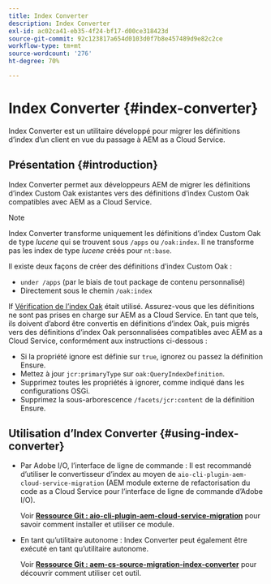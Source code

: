 ```yaml
---
title: Index Converter
description: Index Converter
exl-id: ac02ca41-eb35-4f24-bf17-d00ce318423d
source-git-commit: 92c123817a654d0103d0f7b8e457489d9e82c2ce
workflow-type: tm+mt
source-wordcount: '276'
ht-degree: 70%

---
```


# Index Converter {#index-converter}

Index Converter est un utilitaire développé pour migrer les définitions d’index d’un client en vue du passage à AEM as a Cloud Service.

## Présentation {#introduction}

Index Converter permet aux développeurs AEM de migrer les définitions d’index Custom Oak existantes vers des définitions d’index Custom Oak compatibles avec AEM as a Cloud Service.

>[!NOTE]
>Index Converter transforme uniquement les définitions d’index Custom Oak de type *lucene* qui se trouvent sous `/apps` ou `/oak:index`. Il ne transforme pas les index de type *lucene* créés pour `nt:base`.

Il existe deux façons de créer des définitions d’index Custom Oak :

* `under /apps` (par le biais de tout package de contenu personnalisé)
* Directement sous le chemin `/oak:index`

If [Vérification de l’index Oak](https://adobe-consulting-services.github.io/acs-aem-commons/features/ensure-oak-index/index.html) était utilisé. Assurez-vous que les définitions ne sont pas prises en charge sur AEM as a Cloud Service. En tant que tels, ils doivent d’abord être convertis en définitions d’index Oak, puis migrés vers des définitions d’index Oak personnalisées compatibles avec AEM as a Cloud Service, conformément aux instructions ci-dessous :

* Si la propriété ignore est définie sur `true`, ignorez ou passez la définition Ensure.
* Mettez à jour `jcr:primaryType` sur `oak:QueryIndexDefinition`.
* Supprimez toutes les propriétés à ignorer, comme indiqué dans les configurations OSGi.
* Supprimez la sous-arborescence `/facets/jcr:content` de la définition Ensure.

## Utilisation d’Index Converter {#using-index-converter}

* Par Adobe I/O, l’interface de ligne de commande : Il est recommandé d’utiliser le convertisseur d’index au moyen de `aio-cli-plugin-aem-cloud-service-migration` (AEM module externe de refactorisation du code as a Cloud Service pour l’interface de ligne de commande d’Adobe I/O).

  Voir **[Ressource Git : aio-cli-plugin-aem-cloud-service-migration](https://github.com/adobe/aio-cli-plugin-aem-cloud-service-migration#introduction)** pour savoir comment installer et utiliser ce module.

* En tant qu’utilitaire autonome : Index Converter peut également être exécuté en tant qu’utilitaire autonome.

  Voir **[Ressource Git : aem-cs-source-migration-index-converter](https://github.com/adobe/aem-cloud-service-source-migration/tree/master/packages/index-converter)** pour découvrir comment utiliser cet outil.
